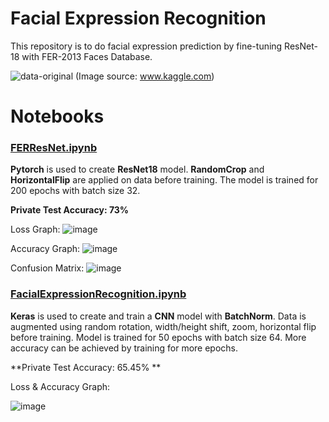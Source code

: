 # Facial Expression Recognition

This repository is to do facial expression prediction by fine-tuning ResNet-18 with FER-2013 Faces Database.

![data-original](https://user-images.githubusercontent.com/11619444/127019677-db8141b8-ab28-46de-a695-237fa894e227.png)
(Image source: www.kaggle.com)

# Notebooks

### [FERResNet.ipynb](https://github.com/mansikataria/FacialExpressionRecognition/blob/main/FERResNet.ipynb)

**Pytorch** is used to create **ResNet18** model. **RandomCrop** and **HorizontalFlip** are applied on data before training. The model is trained for 200 epochs with batch size 32.

**Private Test Accuracy: 73%**

Loss Graph:
![image](https://user-images.githubusercontent.com/11619444/127031833-2b114201-88fb-4c0b-bf38-1777d77cde06.png)

Accuracy Graph:
![image](https://user-images.githubusercontent.com/11619444/127031883-45cecb3c-af0a-4e9e-862c-e1e5aca97501.png)

Confusion Matrix:
![image](https://user-images.githubusercontent.com/11619444/130183112-da057ab9-1f4a-4e62-9f4d-4ac8afb99319.PNG)


### [FacialExpressionRecognition.ipynb](https://github.com/mansikataria/FacialExpressionRecognition/blob/main/FacialExpressionRecognition.ipynb)

**Keras** is used to create and train a **CNN** model with **BatchNorm**. Data is augmented using random rotation, width/height shift, zoom, horizontal flip before training. Model is trained for 50 epochs with batch size 64. More accuracy can be achieved by training for more epochs.

**Private Test Accuracy: 65.45% **

Loss & Accuracy Graph: 

![image](https://user-images.githubusercontent.com/11619444/127021241-aa04a488-e947-4b50-9f59-4f62148750fc.png)


